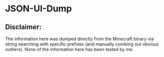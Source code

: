 # JSON-UI-Dump

## Disclaimer:
The information here was dumped directly from the Minecraft binary via string searching with specific prefixes (and manually combing out obvious outliers). None of the information here has been tested by me.